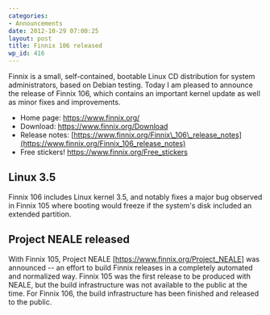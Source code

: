```yaml
---
categories:
- Announcements
date: 2012-10-29 07:00:25
layout: post
title: Finnix 106 released
wp_id: 416
---
```

Finnix is a small, self-contained, bootable Linux CD distribution for system administrators, based on Debian testing. Today I am pleased to announce the release of Finnix 106, which contains an important kernel update as well as minor fixes and improvements.

  * Home page: <https://www.finnix.org/>
  * Download: <https://www.finnix.org/Download>
  * Release notes: [https://www.finnix.org/Finnix\_106\_release_notes](https://www.finnix.org/Finnix_106_release_notes)
  * Free stickers! <https://www.finnix.org/Free_stickers>

## Linux 3.5

Finnix 106 includes Linux kernel 3.5, and notably fixes a major bug observed in Finnix 105 where booting would freeze if the system's disk included an extended partition.

## Project NEALE released

With Finnix 105, Project NEALE [<https://www.finnix.org/Project_NEALE>] was announced -- an effort to build Finnix releases in a completely automated and normalized way. Finnix 105 was the first release to be produced with NEALE, but the build infrastructure was not available to the public at the time. For Finnix 106, the build infrastructure has been finished and released to the public.
